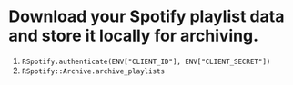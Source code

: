 # Download your Spotify playlist data and store it locally for archiving.

1. `RSpotify.authenticate(ENV["CLIENT_ID"], ENV["CLIENT_SECRET"])`
2. `RSpotify::Archive.archive_playlists`
